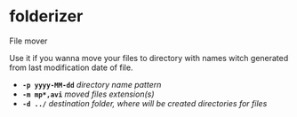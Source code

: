 # folderizer
File mover

Use it if you wanna move your files to directory with names witch generated from last modification date of file.

- **`-p yyyy-MM-dd`** *directory name pattern* 
- **`-m mp*,avi`** *moved files extension(s)*
- **`-d ../`** *destination folder, where will be created directories for files*
